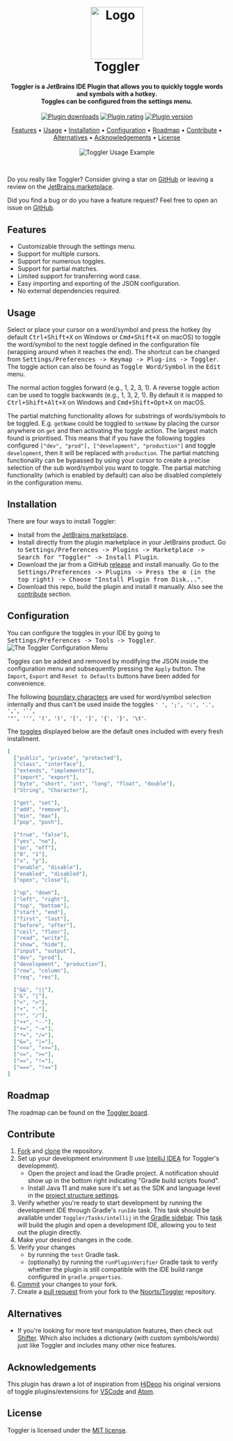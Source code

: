 <h1 align="center">
  <br>
  <a href="https://github.com/Noorts/Toggler"><img src="src/main/resources/META-INF/pluginIcon_dark.svg" width="120" height="120" alt="Logo"></a>
  <br>
  Toggler
  <br>
</h1>
<h4 align="center">
  Toggler is a JetBrains IDE Plugin that allows you to quickly toggle words and symbols with a hotkey.<br>
  Toggles can be configured from the settings menu.
</h4>
<p align="center">
  <a href="https://plugins.jetbrains.com/plugin/16166-toggler"><img src="https://img.shields.io/jetbrains/plugin/d/16166" alt="Plugin downloads"></a>
  <a href="https://plugins.jetbrains.com/plugin/16166-toggler"><img src="https://img.shields.io/jetbrains/plugin/r/rating/16166" alt="Plugin rating"></a>
  <a href="https://plugins.jetbrains.com/plugin/16166-toggler"><img src="https://img.shields.io/jetbrains/plugin/v/16166" alt="Plugin version"></a>
</p>
<p align="center">
  <a href="#features">Features</a> •
  <a href="#usage">Usage</a> •
  <a href="#installation">Installation</a> •
  <a href="#configuration">Configuration</a> •
  <a href="#roadmap">Roadmap</a> •
  <a href="#contribute">Contribute</a> •
  <a href="#alternatives">Alternatives</a> •
  <a href="#acknowledgements">Acknowledgements</a> •
  <a href="#license">License</a>
  <br><br>
  <img src="TogglerUsage.gif" alt="Toggler Usage Example">
</p>
<br>

Do you really like Toggler? Consider giving a star on [GitHub](https://github.com/Noorts/Toggler) or leaving a review on the [JetBrains marketplace](https://plugins.jetbrains.com/plugin/16166-toggler).

Did you find a bug or do you have a feature request? Feel free to open an issue on [GitHub](https://github.com/Noorts/Toggler/issues).

## Features
- Customizable through the settings menu.
- Support for multiple cursors.
- Support for numerous toggles.
- Support for partial matches.
- Limited support for transferring word case.
- Easy importing and exporting of the JSON configuration.
- No external dependencies required.

## Usage
Select or place your cursor on a word/symbol and press the hotkey
(by default <kbd>Ctrl+Shift+X</kbd> on Windows or <kbd>Cmd+Shift+X</kbd> on macOS) to
toggle the word/symbol to the next toggle defined in the configuration file (wrapping around when it reaches the end).
The shortcut can be changed from <kbd>Settings/Preferences -> Keymap -> Plug-ins -> Toggler</kbd>.
The toggle action can also be found as <kbd>Toggle Word/Symbol</kbd> in the <kbd>Edit</kbd> menu.

The normal action toggles forward (e.g., 1, 2, 3, 1). A reverse toggle action can be used to toggle backwards
(e.g., 1, 3, 2, 1). By default it is mapped to <kbd>Ctrl+Shift+Alt+X</kbd> on Windows and <kbd>Cmd+Shift+Opt+X</kbd> on macOS.

The partial matching functionality allows for substrings of words/symbols to be toggled. E.g. `getName` could be
toggled to `setName` by placing the cursor anywhere on `get` and then activating the toggle action.
The largest match found is prioritised. This means that if you have the following toggles configured `["dev", "prod"],
["development", "production"]` and toggle `development`, then it will be replaced with `production`. The partial
matching functionality can be bypassed by using your cursor to create a precise selection of the sub word/symbol you
want to toggle. The partial matching functionality (which is enabled by default) can also be disabled completely in
the configuration menu.

## Installation
There are four ways to install Toggler:
- Install from the [JetBrains marketplace](https://plugins.jetbrains.com/plugin/16166-toggler).
- Install directly from the plugin marketplace in your JetBrains product. Go to <kbd>Settings/Preferences -> Plugins -> Marketplace -> Search for "Toggler" -> Install Plugin</kbd>.
- Download the jar from a GitHub [release](https://github.com/Noorts/Toggler/releases) and install manually.
  Go to the <kbd>Settings/Preferences -> Plugins -> Press the ⚙️ (in the top right) -> Choose "Install Plugin from Disk..."</kbd>.
- Download this repo, build the plugin and install it manually. Also see the [contribute](#contribute) section.

## Configuration
You can configure the toggles in your IDE by going to <kbd>Settings/Preferences -> Tools -> Toggler</kbd>.
<img src="TogglerConfigurationMenu.png" alt="The Toggler Configuration Menu">

Toggles can be added and removed by modifying the JSON inside the configuration menu and subsequently
pressing the `Apply` button. The `Import`, `Export` and `Reset to Defaults` buttons have been added for convenience.

The following [boundary characters](https://github.com/Noorts/Toggler/blob/master/src/main/java/core/Config.java#L11)
are used for word/symbol selection internally and thus can't be used inside the toggles
<code>' ', ';', ':', '.', ',', '`', '"', ''', '(', ')', '[', ']', '{', '}', '\t'</code>.

The [toggles](https://github.com/Noorts/Toggler/blob/master/src/main/java/core/Config.java#L22) displayed below
are the default ones included with every fresh installment.
```JSON
[
  ["public", "private", "protected"],
  ["class", "interface"],
  ["extends", "implements"],
  ["import", "export"],
  ["byte", "short", "int", "long", "float", "double"],
  ["String", "Character"],

  ["get", "set"],
  ["add", "remove"],
  ["min", "max"],
  ["pop", "push"],

  ["true", "false"],
  ["yes", "no"],
  ["on", "off"],
  ["0", "1"],
  ["x", "y"],
  ["enable", "disable"],
  ["enabled", "disabled"],
  ["open", "close"],

  ["up", "down"],
  ["left", "right"],
  ["top", "bottom"],
  ["start", "end"],
  ["first", "last"],
  ["before", "after"],
  ["ceil", "floor"],
  ["read", "write"],
  ["show", "hide"],
  ["input", "output"],
  ["dev", "prod"],
  ["development", "production"],
  ["row", "column"],
  ["req", "res"],

  ["&&", "||"],
  ["&", "|"],
  ["<", ">"],
  ["+", "-"],
  ["*", "/"],
  ["++", "--"],
  ["+=", "-="],
  ["*=", "/="],
  ["&=", "|="],
  ["<<=", ">>="],
  ["<=", ">="],
  ["==", "!="],
  ["===", "!=="]
]
```

## Roadmap
The roadmap can be found on the [Toggler board](https://github.com/users/Noorts/projects/2).

## Contribute
1. [Fork](https://docs.github.com/en/get-started/quickstart/fork-a-repo) and
[clone](https://docs.github.com/en/repositories/creating-and-managing-repositories/cloning-a-repository) the repository.
2. Set up your development environment (I use [IntelliJ IDEA](https://www.jetbrains.com/idea/) for Toggler's development).
   * Open the project and load the Gradle project. A notification should show up in the bottom right indicating
"Gradle build scripts found".
   * Install Java 11 and make sure it's set as the SDK and language level in the
[project structure settings](https://www.jetbrains.com/help/idea/project-settings-and-structure.html).
3. Verify whether you're ready to start development by running the development IDE through Gradle's `runIde` task.
This task should be available under `Toggler/Tasks/intellij` in
the [Gradle sidebar](https://www.jetbrains.com/help/idea/work-with-gradle-tasks.html#gradle_tasks).
This [task](https://plugins.jetbrains.com/docs/intellij/tools-gradle-intellij-plugin.html#runide-task)
will build the plugin and open a development IDE, allowing you to test out the plugin directly.
4. Make your desired changes in the code.
5. Verify your changes
   * by running the `test` Gradle task.
   * (optionally) by running the `runPluginVerifier` Gradle task to verify whether the
plugin is still compatible with the IDE build range configured in `gradle.properties`.
6. [Commit](https://github.com/git-guides/git-commit) your changes to your fork.
7. Create a [pull request](https://docs.github.com/en/pull-requests/collaborating-with-pull-requests/proposing-changes-to-your-work-with-pull-requests/creating-a-pull-request-from-a-fork)
from your fork to the [Noorts/Toggler](https://github.com/Noorts/Toggler) repository.

## Alternatives
- If you're looking for more text manipulation features, then check out [Shifter](https://plugins.jetbrains.com/plugin/6149-shifter). Which also includes a dictionary (with custom symbols/words) just like Toggler and includes many other nice features.

## Acknowledgements
This plugin has drawn a lot of inspiration from <a href="https://github.com/HiDeoo">HiDeoo</a> his
original versions of toggle plugins/extensions
for <a href="https://marketplace.visualstudio.com/items?itemName=hideoo.toggler">VSCode</a>
and <a href="https://atom.io/packages/toggler">Atom</a>.

## License
Toggler is licensed under the [MIT license](LICENSE.md).
